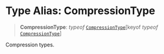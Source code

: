 # Type Alias: CompressionType

> **CompressionType**: *typeof* [`CompressionType`](../variables/CompressionType.md)\[keyof *typeof* [`CompressionType`](../variables/CompressionType.md)\]

Compression types.
